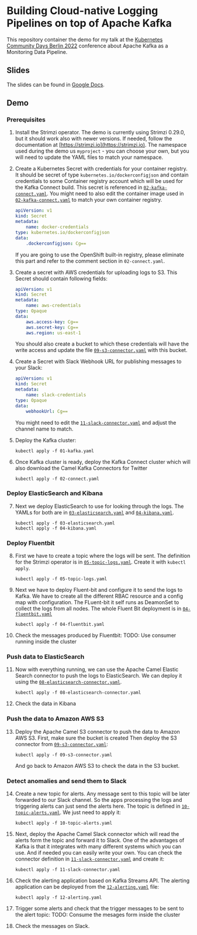 # Building Cloud-native Logging Pipelines on top of Apache Kafka

This repository container the demo for my talk at the [Kubernetes Community Days Berlin 2022](https://community.cncf.io/events/details/cncf-kcd-berlin-presents-kubernetes-community-days-berlin-2022-1/) conference about Apache Kafka as a Monitoring Data Pipeline.

## Slides

The slides can be found in [Google Docs](https://docs.google.com/presentation/d/1sHgFBJyrM0Q3WMDEqNyQy2xSXgONgapFPazUgo2RWmY/edit?usp=sharing).

## Demo

### Prerequisites

1) Install the Strimzi operator.
   The demo is currently using Strimzi 0.29.0, but it should work also with newer versions.
   If needed, follow the documentation at [https://strimzi.io](https://strimzi.io).
   The namespace used during the demo us `myproject` - you can choose your own, but you will need to update the YAML files to match your namespace.

2) Create a Kubernetes Secret with credentials for your container registry.
   It should be secret of type `kubernetes.io/dockerconfigjson` and contain credentials to some Container registry account which will be used for the Kafka Connect build.
   This secret is referenced in [`02-kafka-connect.yaml`](./02-kafka-connect.yaml).
   You might need to also edit the container image used in [`02-kafka-connect.yaml`](./02-kafka-connect.yaml) to match your own container registry.
   ```yaml
   apiVersion: v1
   kind: Secret
   metadata:
       name: docker-credentials
   type: kubernetes.io/dockerconfigjson
   data:
       .dockerconfigjson: Cg==
   ```
   If you are going to use the OpenShift built-in registry, please eliminate this part and refer to the comment section in `02-connect.yaml`.

3) Create a secret with AWS credentials for uploading logs to S3.
   This Secret should contain following fields:
   ```yaml
   apiVersion: v1
   kind: Secret
   metadata:
       name: aws-credentials
   type: Opaque
   data:
       aws.access-key: Cg==
       aws.secret-key: Cg==
       aws.region: us-east-1
   ```
   You should also create a bucket to which these credentials will have the write access and update the file [`09-s3-connector.yaml`](./09-s3-connector.yaml) with this bucket.

4) Create a Secret with Slack Webhook URL for publishing messages to your Slack:
   ```yaml
   apiVersion: v1
   kind: Secret
   metadata:
       name: slack-credentials
   type: Opaque
   data:
       webhookUrl: Cg==
   ```
   You might need to edit the [`11-slack-connector.yaml`](./11-slack-connector.yaml) and adjust the channel name to match.

5) Deploy the Kafka cluster:
   ```
   kubectl apply -f 01-kafka.yaml
   ```

6) Once Kafka cluster is ready, deploy the Kafka Connect cluster which will also download the Camel Kafka Connectors for Twitter
   ```
   kubectl apply -f 02-connect.yaml
   ```

### Deploy ElasticSearch and Kibana

7) Next we deploy ElasticSearch to use for looking through the logs.
   The YAMLs for both are in [`03-elasticsearch.yaml`](./03-elasticsearch.yaml) and [`04-kibana.yaml`](./04-kibana.yaml).
   ```
   kubectl apply -f 03-elasticsearch.yaml
   kubectl apply -f 04-kibana.yaml
   ```

### Deploy Fluentbit

8) First we have to create a topic where the logs will be sent.
   The definition for the Strimzi operator is in [`05-topic-logs.yaml`](./05-topic-logs.yaml).
   Create it with `kubectl apply`.
   ```
   kubectl apply -f 05-topic-logs.yaml
   ```

9) Next we have to deploy Fluent-bit and configure it to send the logs to Kafka.
   We have to create all the different RBAC resource and a config map with configuration.
   The FLuent-bit it self runs as DeamonSet to collect the logs from all nodes.
   The whole Fluent Bit deployment is in [`04-fluentbit.yaml`](./04-fluentbit.yaml)
   ```
   kubectl apply -f 04-fluentbit.yaml
   ```

10) Check the messages produced by Fluentbit:
    TODO: Use consumer running inside the cluster

### Push data to ElasticSearch

11) Now with everything running, we can use the Apache Camel Elastic Search connector to push the logs to ElasticSearch.
    We can deploy it using the [`08-elasticsearch-connector.yaml`](./08-elasticsearch-connector.yaml).
    ```
    kubectl apply -f 08-elasticsearch-connector.yaml
    ```

12) Check the data in Kibana

### Push the data to Amazon AWS S3

13) Deploy the Apache Camel S3 connector to push the data to Amazon AWS S3.
    First, make sure the bucket is created
    Then deploy the S3 connector from [`09-s3-connector.yaml`](./09-s3-connector.yaml):
    ```
    kubectl apply -f 09-s3-connector.yaml
    ```
    And go back to Amazon AWS S3 to check the data in the S3 bucket.

### Detect anomalies and send them to Slack

14) Create a new topic for alerts.
    Any message sent to this topic will be later forwarded to our Slack channel.
    So the apps processing the logs and triggering alerts can just send the alerts here.
    The topic is defined in [`10-topic-alerts.yaml`](./10-topic-alerts.yaml).
    We just need to apply it:
    ```
    kubectl apply -f 10-topic-alerts.yaml
    ```

15) Next, deploy the Apache Camel Slack connector which will read the alerts form the topic and forward it to Slack.
    One of the advantages of Kafka is that it integrates with many different systems which you can use.
    And if needed you can easily write your own.
    You can check the connector definition in [`11-slack-connector.yaml`](./11-slack-connector.yaml) and create it:
    ```
    kubectl apply -f 11-slack-connector.yaml
    ```

16) Check the alerting application based on Kafka Streams API.
    The alerting application can be deployed from the [`12-alerting.yaml`](./12-alerting.yaml) file:
    ```
    kubectl apply -f 12-alerting.yaml
    ```

17) Trigger some alerts and check that the trigger messages to be sent to the alert topic:
    TODO: Consume the mesages form inside the cluster

18) Check the messages on Slack.
